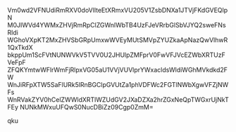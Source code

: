 Vm0wd2VFNUdiRmRXV0doVllteEtXRmxVU205V1ZsbDNXa1JTVjFKdGVEQlpN
M0JIWVd4YWMxZHVjRmRpClZGWnlWbTB4UzFJeVRrbGlSbVJYQ2sweFNsRldi
WGhoVXpKT2MxZHVSbGRpUmxwWVEyMUtSMVpZYUZkaApNazQwVlhwR1QxTkdX
bkppUm1ScFVtNUNWVkV5TVV0U2JHUlpZMFprV0FwVFJVcEZWbXRTUzFVeFpF
ZFQKYmtwWFlrWmFjRlpxVG05aU1VVjVUVlprYWxacldsWldiWGhMVkdkd2FW
WnJiRFpXTW5SaFlURk5lRnBGClpGVUtZa1phVDFWc2FGTlNWbXgwVFZjNWFs
WnRVakZYV0hCelZWWldXRTlWZUdGV2JXaDZXa2hrZGxNeQpTWGxrUjNkTFEy
NUNkMWxuUFQwS0NucDBiZz09Cgp0ZmM=

qku